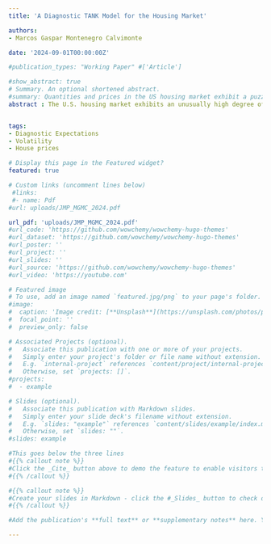 ```yaml
---
title: 'A Diagnostic TANK Model for the Housing Market'

authors:
- Marcos Gaspar Montenegro Calvimonte

date: '2024-09-01T00:00:00Z'

#publication_types: "Working Paper" #['Article']

#show_abstract: true
# Summary. An optional shortened abstract.
#summary: Quantities and prices in the US housing market exhibit a puzzling excess volatility. I argue that the expectations channel not only is relevant but also serves as a key factor in solving this puzzle. In this paper, I incorporate diagnostic expectations as an amplification mechanism in a TANK model featuring a housing and banking sector. I estimate the model using Sequential Monte Carlo methods. The results indicate that, contingent on whether agents' imperfect memory is driven by the immediate past or the last three years, the diagnostic model relies on less volatile shocks. Specifically, the size of the housing preference shock is found to be two thirds or less compared to rational expectations. This implies that diagnostic expectations is accounting for approximately at least a third of what Iacoviello and Neri (2010) describe as either “genuine shifts in tastes for housing, or a catchall for all the unmodeled disturbances that can affect housing demand” (p. 150). Moreover, if I shut down the expectations channel -i.e. when agents are rational- the model fails generate the excess volatility in house prices observed in the data.
abstract : The U.S. housing market exhibits an unusually high degree of volatility, which challenges traditional models that rely on large preference shocks to explain such fluctuations. In this paper, I argue that the expectation channel plays a key role in driving this volatility. I incorporate Diagnostic Expectations (DE) within a Two-Agent New Keynesian (TANK) model featuring housing and banking sectors. Using Sequential Monte Carlo methods to estimate the model, I find that DE reduce the size of the housing preference shock by more than one-third relative to Rational Expectations, while reproducing the housing market fluctuations. This result holds whether agents' imperfect memory is based on recent or three-year past experiences. When the expectations channel is removed -i.e., when agents are rational- the model fails to generate the high volatility in house prices observed in the data. These findings highlight the importance of the expectation formation process in explaining a substantial part of unmodeled disturbances affecting the housing market.


tags:
- Diagnostic Expectations
- Volatility
- House prices

# Display this page in the Featured widget?
featured: true

# Custom links (uncomment lines below)
 #links:
 #- name: Pdf
#url: uploads/JMP_MGMC_2024.pdf

url_pdf: 'uploads/JMP_MGMC_2024.pdf'
#url_code: 'https://github.com/wowchemy/wowchemy-hugo-themes'
#url_dataset: 'https://github.com/wowchemy/wowchemy-hugo-themes'
#url_poster: ''
#url_project: ''
#url_slides: ''
#url_source: 'https://github.com/wowchemy/wowchemy-hugo-themes'
#url_video: 'https://youtube.com'

# Featured image
# To use, add an image named `featured.jpg/png` to your page's folder.
#image:
#  caption: 'Image credit: [**Unsplash**](https://unsplash.com/photos/pLCdAaMFLTE)'
#  focal_point: ''
#  preview_only: false

# Associated Projects (optional).
#   Associate this publication with one or more of your projects.
#   Simply enter your project's folder or file name without extension.
#   E.g. `internal-project` references `content/project/internal-project/index.md`.
#   Otherwise, set `projects: []`.
#projects:
#  - example

# Slides (optional).
#   Associate this publication with Markdown slides.
#   Simply enter your slide deck's filename without extension.
#   E.g. `slides: "example"` references `content/slides/example/index.md`.
#   Otherwise, set `slides: ""`.
#slides: example

#This goes below the three lines
#{{% callout note %}}
#Click the _Cite_ button above to demo the feature to enable visitors to import publication metadata into their reference management software.
#{{% /callout %}}

#{{% callout note %}}
#Create your slides in Markdown - click the #_Slides_ button to check out the example.
#{{% /callout %}}

#Add the publication's **full text** or **supplementary notes** here. You can use rich formatting such as including [code, math, and images](https://wowchemy.com/docs/content/writing-markdown-latex/).

---
```


